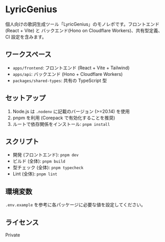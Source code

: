 # LyricGenius

個人向けの歌詞生成ツール「LyricGenius」のモノレポです。フロントエンド(React + Vite) と バックエンド(Hono on Cloudflare Workers)、共有型定義、CI 設定を含みます。

## ワークスペース

- `apps/frontend`: フロントエンド (React + Vite + Tailwind)
- `apps/api`: バックエンド (Hono + Cloudflare Workers)
- `packages/shared-types`: 共有の TypeScript 型

## セットアップ

1. Node.js は `.nodenv` に記載のバージョン (>=20.14) を使用
2. pnpm を利用 (Corepack で有効化することを推奨)
3. ルートで依存関係をインストール: `pnpm install`

## スクリプト

- 開発 (フロントエンド): `pnpm dev`
- ビルド (全体): `pnpm build`
- 型チェック (全体): `pnpm typecheck`
- Lint (全体): `pnpm lint`

## 環境変数

`.env.example` を参考に各パッケージに必要な値を設定してください。

## ライセンス

Private

